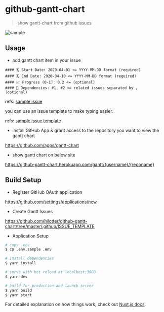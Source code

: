# github-gantt-chart

> show gantt-chart from github issues

![sample](https://user-images.githubusercontent.com/1042519/78112646-7ac65e80-7439-11ea-8861-ed4110cf7e46.png)

## Usage

- add gantt chart item in your issue

```
#### 🗓 Start Date: 2020-04-01 <= YYYY-MM-DD format (required)
#### 🗓 End Date: 2020-04-10 <= YYYY-MM-DD format (required)
#### 📈 Progress (0-1): 0.2 <= (optional)
#### 📝 Dependencies: #1, #2 <= related issues separated by , (optional)
```

refs: [sample issue](https://github.com/hilotter/github-gantt-chart/issues/1)

you can use an issue template to make typing easier.

refs: [sample issue template](https://github.com/hilotter/github-gantt-chart/tree/master/.github/ISSUE_TEMPLATE)

- install GitHub App & grant access to the repository you want to view the gantt chart

https://github.com/apps/gantt-chart

- show gantt chart on below site

https://github-gantt-chart.herokuapp.com/gantt/{username}/{reponame}

## Build Setup

- Register GitHub OAuth application

https://github.com/settings/applications/new

- Create Gantt Issues

https://github.com/hilotter/github-gantt-chart/tree/master/.github/ISSUE_TEMPLATE

- Application Setup

```bash
# copy .env
$ cp .env.sample .env

# install dependencies
$ yarn install

# serve with hot reload at localhost:3000
$ yarn dev

# build for production and launch server
$ yarn build
$ yarn start
```

For detailed explanation on how things work, check out [Nuxt.js docs](https://nuxtjs.org).
